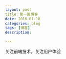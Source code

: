```yaml
---
layout: post
title：第一篇博客
date: 2016-01-18
categories: blog
tags: [博客]
description:  

---
```

关注前端技术，关注用户体验
 










